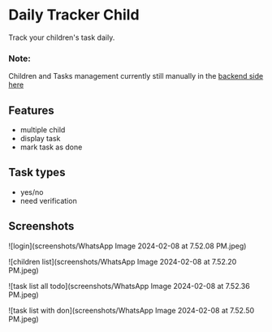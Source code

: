 # Daily Tracker Child

Track your children's task daily.

### Note:

Children and Tasks management currently still manually in the [backend side here](https://github.com/ihfazhillah/ksatriamuslim_backend/tree/main/ksatria_muslim/children_task)

## Features

- multiple child
- display task
- mark task as done

## Task types

- yes/no
- need verification

## Screenshots

![login](screenshots/WhatsApp Image 2024-02-08 at 7.52.08 PM.jpeg)

![children list](screenshots/WhatsApp Image 2024-02-08 at 7.52.20 PM.jpeg)

![task list all todo](screenshots/WhatsApp Image 2024-02-08 at 7.52.36 PM.jpeg)

![task list with don](screenshots/WhatsApp Image 2024-02-08 at 7.52.50 PM.jpeg)
